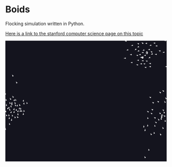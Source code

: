 # Boids
Flocking simulation written in Python.

[Here is a link to the stanford computer science page on this topic](https://cs.stanford.edu/people/eroberts/courses/soco/projects/2008-09/modeling-natural-systems/boids.html#:~:text=Boids%20is%20an%20artificial%20life,behavior%20of%20each%20individual%20bird.)


![](https://github.com/jordan-tadeo/boids/blob/main/Lib/boids.gif)
